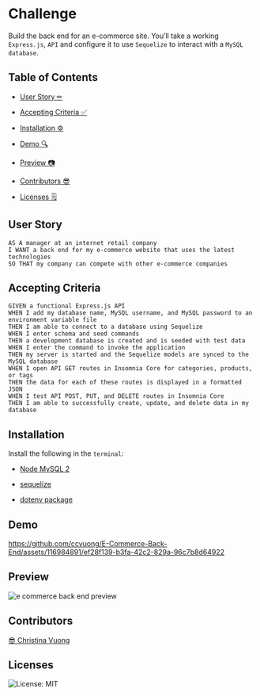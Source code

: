 # Challenge
Build the back end for an e-commerce site. You’ll take a working ```Express.js```, ```API``` and configure it to use ```Sequelize``` to interact with a ```MySQL database```.

## Table of Contents
- [User Story ✏](#user-story)

- [Accepting Criteria ✅](#accepting-criteria)

- [Installation ⚙](#installation) 

- [Demo 🔍](#demo) 

- [Preview 📷](#preview)

- [Contributors 😎](#contributors)

- [Licenses 🗒](#licenses)

## User Story
```
AS A manager at an internet retail company
I WANT a back end for my e-commerce website that uses the latest technologies
SO THAT my company can compete with other e-commerce companies
```

## Accepting Criteria
```
GIVEN a functional Express.js API
WHEN I add my database name, MySQL username, and MySQL password to an environment variable file
THEN I am able to connect to a database using Sequelize
WHEN I enter schema and seed commands
THEN a development database is created and is seeded with test data
WHEN I enter the command to invoke the application
THEN my server is started and the Sequelize models are synced to the MySQL database
WHEN I open API GET routes in Insomnia Core for categories, products, or tags
THEN the data for each of these routes is displayed in a formatted JSON
WHEN I test API POST, PUT, and DELETE routes in Insomnia Core
THEN I am able to successfully create, update, and delete data in my database
```
## Installation
Install the following in the ```terminal```:
- [Node MySQL 2](https://www.npmjs.com/package/mysql2)
    
- [sequelize](https://www.npmjs.com/package/sequelize)
    
- [dotenv package](https://www.npmjs.com/package/dotenv)

## Demo
https://github.com/ccvuong/E-Commerce-Back-End/assets/116984891/ef28f139-b3fa-42c2-829a-96c7b8d64922


## Preview
![e commerce back end preview](https://github.com/ccvuong/E-Commerce-Back-End/assets/116984891/b8bcfda9-5cfe-4531-8715-2fc610d29e2f)


## Contributors
[😎 Christina Vuong ](https://github.com/ccvuong)

## Licenses
![License: MIT](https://img.shields.io/badge/License-MIT-yellow.svg)
